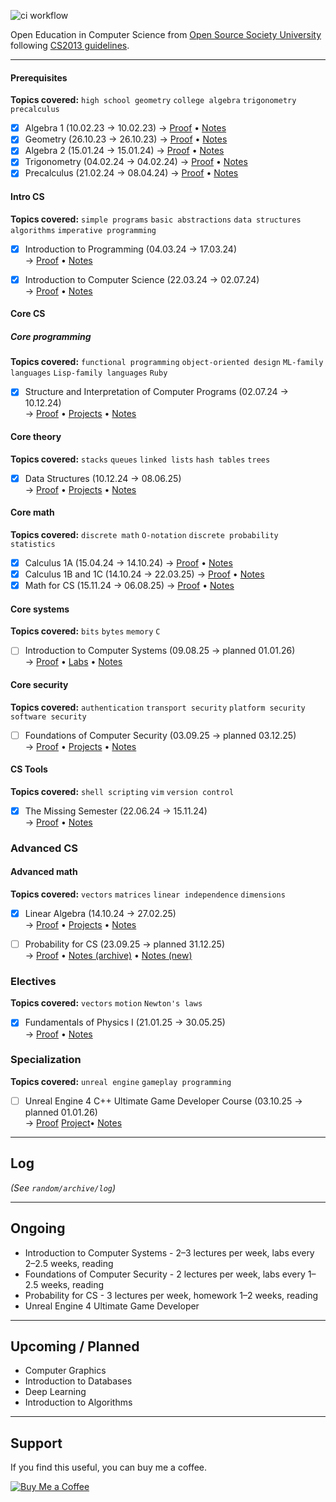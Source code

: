 ![ci workflow](https://github.com/edcedcedcedc/computer-science-curriculum-ossu/actions/workflows/main.yml/badge.svg)

Open Education in Computer Science from [Open Source Society University](https://github.com/ossu/computer-science) following [CS2013 guidelines](https://github.com/ossu/computer-science/blob/master/CURRICULAR_GUIDELINES.md).

---

#### Prerequisites
**Topics covered:** `high school geometry` `college algebra` `trigonometry` `precalculus`

- [x] Algebra 1 (10.02.23 → 10.02.23) → [Proof](./prerequisites/) • [Notes](https://docs.google.com/document/d/1BJkhLWKtQVTutCbBOL5Am8IlfLq9bDqoBrA2aGlQ7eo/edit?usp=sharing)  
- [x] Geometry (26.10.23 → 26.10.23) → [Proof](./prerequisites/) • [Notes](https://docs.google.com/document/d/1n7f1E6zxKXha6v5mLx7cQehJuKmo-on3UmyP_uOSCYI/edit?usp=sharing)  
- [x] Algebra 2 (15.01.24 → 15.01.24) → [Proof](./prerequisites/) • [Notes](https://docs.google.com/document/d/1ma1xHGy0dGXNuQbXPrLDidT_F8d6hQ4QrPBRRmm-hyA/edit?usp=sharing)  
- [x] Trigonometry (04.02.24 → 04.02.24) → [Proof](./prerequisites/) • [Notes](https://docs.google.com/document/d/1n7f1E6zxKXha6v5mLx7cQehJuKmo-on3UmyP_uOSCYI/edit?usp=sharing)  
- [x] Precalculus (21.02.24 → 08.04.24) → [Proof](./prerequisites/) • [Notes](https://docs.google.com/document/d/1PSfIDMT3UEdDhIJkCUgGjDmI9NO2-VB8JhcVCIdnaJ8/edit?usp=sharing)  

#### Intro CS

**Topics covered:** `simple programs` `basic abstractions` `data structures` `algorithms` `imperative programming`

- [x] Introduction to Programming (04.03.24 → 17.03.24)  
  → [Proof](./intro-cs/intro-to-programming/cs50p/) • [Notes](https://docs.google.com/document/d/1W2IWr0ZsR0zi2xMu8_otMD-uPK5WGmOiPZjDeM9zeJU/edit?usp=sharing)  
- [x] Introduction to Computer Science (22.03.24 → 02.07.24)  
  → [Proof](./intro-cs/intro-to-computer-science/MIT-6.0001/) • [Notes](https://docs.google.com/document/d/1SEqocEuG1JfpeHpxPkkRKuUvD8_yLBg1HBKsEq8jwOE/edit?usp=sharing)  



#### Core CS

##### Core programming
**Topics covered:** `functional programming` `object-oriented design` `ML-family languages` `Lisp-family languages` `Ruby`

- [x] Structure and Interpretation of Computer Programs (02.07.24 → 10.12.24)  
  → [Proof](./core-cs/core-programming/sicp/) • [Projects](./core-cs/core-programming/sicp/projects) • [Notes](https://docs.google.com/document/d/1ge1JjM2ER7VkYoT3uk8Wp_-HZ2bAJwh-QjD7YnkYW6o/edit?usp=sharing)  

#### Core theory
**Topics covered:** `stacks` `queues` `linked lists` `hash tables` `trees`

- [x] Data Structures (10.12.24 → 08.06.25)  
  → [Proof](./core-cs/core-theory/data-structures/) • [Projects](./core-cs/core-theory/data-structures/projects) • [Notes](https://docs.google.com/document/d/1h--IlxzWrA8k8R8Ls-Ikoxhdb89BJmBbhq7kM195IwQ/edit?usp=sharing)  

#### Core math
**Topics covered:** `discrete math` `O-notation` `discrete probability` `statistics`

- [x] Calculus 1A (15.04.24 → 14.10.24) 
  → [Proof](./core-cs/core-math/differential-calc/) • [Notes](https://docs.google.com/document/d/1FYjFgYpoVLQwJ2md586ooVq8QMzG37PVtqgQPQOuIDs/edit?usp=sharing)  
- [x] Calculus 1B and 1C (14.10.24 → 22.03.25)
  → [Proof](./core-cs/core-math/integral-calc/) • [Notes](https://docs.google.com/document/d/1FYjFgYpoVLQwJ2md586ooVq8QMzG37PVtqgQPQOuIDs/edit?usp=sharing)  
- [x] Math for CS (15.11.24 → 06.08.25) 
  → [Proof](./core-cs/core-math/math-for-cs/) • [Notes](https://docs.google.com/document/d/11hfZRsWbpXcznnR1YBaEDd_9QlX1nCK0m2taCPZZg7g/edit?usp=sharing)  

#### Core systems
**Topics covered:** `bits` `bytes` `memory` `C`

- [ ] Introduction to Computer Systems (09.08.25 → planned 01.01.26)  
  → [Proof](./core-cs/core-systems/csapp/) • [Labs](./core-cs/core-systems/csapp/labs) • [Notes](https://docs.google.com/document/d/18r7r6Z1z2QoiD8wXbQ21lLw4oSjcbSKKjRthHwBEvoo/edit?usp=sharing)  

#### Core security
**Topics covered:** `authentication` `transport security` `platform security` `software security`

- [ ] Foundations of Computer Security (03.09.25 → planned 03.12.25)  
  → [Proof](./core-cs/core-security/fundamentals-of-computer-security/) • [Projects](./core-cs/core-security/foundations-of-computer-security/labs) • [Notes](https://docs.google.com/document/d/1pUK9NoM78XD8NCP2V_O2x0w1Oz9R2FfCtjFWNwVidJI/edit?usp=sharing)  

#### CS Tools
**Topics covered:** `shell scripting` `vim` `version control`

- [x] The Missing Semester (22.06.24 → 15.11.24)  
  → [Proof](./core-cs/core-tools/mit-missing) • [Notes](https://docs.google.com/document/d/1jrVr1e5MFEhYxtQ7pT5dFxz6ExrojlgzKy-8xUpES0c/edit?usp=sharing)  



### Advanced CS

#### Advanced math
**Topics covered:** `vectors` `matrices` `linear independence` `dimensions`

- [x] Linear Algebra (14.10.24 → 27.02.25)  
  → [Proof](./advanced-cs/advanced-math/linear-algebra/) • [Projects](./advanced-cs/advanced-math/linear-algebra/spinningCube) • [Notes](https://docs.google.com/document/d/1ieGaWKd6_c_jAStE7_Xhg6oUc5kr_CYZ34NqOsLDX_E/edit?usp=sharing)  
- [ ] Probability for CS (23.09.25 → planned 31.12.25)  
  → [Proof](./advanced-cs/advanced-math/probability-for-cs/) • [Notes (archive)](https://docs.google.com/document/d/1xdIrMa2W9hERx3B4T_JcIlJTP8JhwLjJM8Cf6XFpNbk/edit?usp=sharing) • [Notes (new)](https://docs.google.com/document/d/1E_K2eB0Qf177yfnsHEAVWvyI8lY60rFPpEd3vEJJXzE/edit?usp=sharing)  


### Electives

**Topics covered:** `vectors` `motion` `Newton's laws`

- [x] Fundamentals of Physics I (21.01.25 → 30.05.25)  
  → [Proof](./electives/fundamentals-of-physics-1) • [Notes](https://docs.google.com/document/d/1BGAQ1cP0Zwlo8SO5Iy_2JAIe07Z8h8OdzgHwNgVWnwA/edit?usp=sharing)  



### Specialization

**Topics covered:** `unreal engine` `gameplay programming`

- [ ] Unreal Engine 4 C++ Ultimate Game Developer Course (03.10.25 → planned 01.01.26)  
  → [Proof](./specialization/unreal-engine-4-the-ultimate-developer) [Project](./specialization/unreal-engine-4-the-ultimate-developer)• [Notes](https://docs.google.com/document/d/1MIjYhqsG5pFdOIyyN-r5OyKqoTTkxKNC_dEubC0alJo/edit?usp=sharing)  

---

## Log
*(See `random/archive/log`)*

---

## Ongoing 
- Introduction to Computer Systems - 2–3 lectures per week, labs every 2–2.5 weeks, reading 
- Foundations of Computer Security - 2 lectures per week, labs every 1–2.5 weeks, reading 
- Probability for CS - 3 lectures per week, homework 1–2 weeks, reading  
- Unreal Engine 4 Ultimate Game Developer
---


## Upcoming / Planned
- Computer Graphics
- Introduction to Databases
- Deep Learning
- Introduction to Algorithms
---

## Support 
If you find this useful, you can buy me a coffee. <br>

[![Buy Me a Coffee](https://www.buymeacoffee.com/assets/img/custom_images/yellow_img.png)](https://www.buymeacoffee.com/androranogajec)